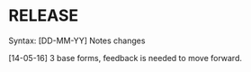 # RELEASE
Syntax: [DD-MM-YY] Notes changes

[14-05-16] 3 base forms, feedback is needed to move forward.